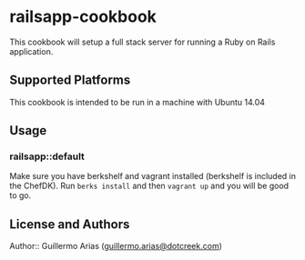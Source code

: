 # railsapp-cookbook

This cookbook will setup a full stack server for running a Ruby on Rails application.

## Supported Platforms

This cookbook is intended to be run in a machine with Ubuntu 14.04

<!--
## Attributes
<table>
  <tr>
    <th>Key</th>
    <th>Type</th>
    <th>Description</th>
    <th>Default</th>
  </tr>
  <tr>
    <td><tt>['railsapp']['bacon']</tt></td>
    <td>Boolean</td>
    <td>whether to include bacon</td>
    <td><tt>true</tt></td>
  </tr>
</table>
-->
## Usage

### railsapp::default

Make sure you have berkshelf and vagrant installed (berkshelf is included in the ChefDK).
Run `berks install` and then `vagrant up` and you will be good to go.


## License and Authors

Author:: Guillermo Arias (guillermo.arias@dotcreek.com)

